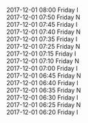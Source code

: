 2017-12-01 08:00 Friday  I  
2017-12-01 07:50 Friday  N  
2017-12-01 07:45 Friday  I  
2017-12-01 07:40 Friday  N  
2017-12-01 07:35 Friday  I  
2017-12-01 07:25 Friday  N  
2017-12-01 07:15 Friday  I  
2017-12-01 07:10 Friday  N  
2017-12-01 07:00 Friday  I  
2017-12-01 06:45 Friday  N  
2017-12-01 06:40 Friday  I  
2017-12-01 06:35 Friday  N  
2017-12-01 06:30 Friday  I  
2017-12-01 06:25 Friday  N  
2017-12-01 06:20 Friday  I  
